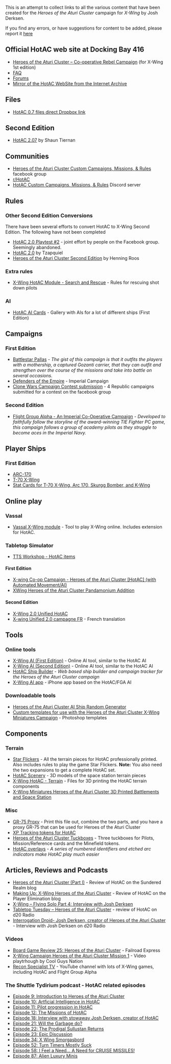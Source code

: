 This is an attempt to collect links to all the various content that have been created for the _Heroes of the Aturi Cluster_ campaign for _X-Wing_ by Josh Derksen.

If you find any errors, or have suggestions for content to be added, please report it [here](https://github.com/rune-b/hotac-index/issues)

## Official HotAC web site at Docking Bay 416

- [Heroes of the Aturi Cluster – Co-operative Rebel Campaign](http://dockingbay416.com/campaign/) (for X-Wing 1st edition)
- [FAQ](http://dockingbay416.com/campaign/faq/)
- [Forums](http://dockingbay416.com/forums/forum/heroes-of-the-aturi-cluster/)
- [Mirror of the HotAC WebSite from the Internet Archive](https://web.archive.org/web/20191025143722/https://dockingbay416.com/campaign/)

## Files

- [HotAC 0.7 files direct Dropbox link](https://www.dropbox.com/sh/idahlgp7j63b5rn/AADvW3D4JMnZ_IL2orWza1J1a)

## Second Edition

- [HotAC 2.07](https://drive.google.com/drive/u/0/folders/1FuTxsSqbqqsiPm7Ayo5aX2daVloQ3RhM?fbclid=IwAR22CYL929KHvZCWoAkgB3-Nq9e3U7E2memoY6HqlAA0c2jSLgOWQpSFdDY) by Shaun Tiernan

## Communities

- <span class='fb'/>[Heroes of the Aturi Cluster Custom Campaigns, Missions, & Rules](https://www.facebook.com/groups/872507722883025/) facebook group
- [r/HotAC](https://www.reddit.com/r/HotAC/)
- [HotAC Custom Campaigns, Missions, & Rules](https://discord.com/invite/GSXndQr) Discord server

## Rules

### Other Second Edition Conversions

There have been several efforts to convert HotAC to X-Wing Second Edition. The following have not been completed

- [HotAC 2.0 Playtest #2](https://www.facebook.com/groups/872507722883025/permalink/1398625470271245/) - joint effort by people on the Facebook group. Seemingly abandoned.
- [HotAC 2.0](https://www.reddit.com/r/HotAC/comments/ct1c2b/hotac_20/) by Tzapquiel
- [Heroes of the Aturi Cluster Second Edition](https://github.com/Hinny/HotAC-2nd-edition) by Henning Roos

### Extra rules

- [X-Wing HotAC Module - Search and Rescue](https://www.thingiverse.com/thing:2899013) - Rules for rescuing shot down pilots

### AI

- [HotAC AI Cards](https://imgur.com/gallery/Amdm8) - Gallery with AIs for a lot of different ships (First Edition)

## Campaigns

### First Edition

- [Battlestar Pallas](https://boardgamegeek.com/filepage/132284/battlestar-pallas-heroes-aturi-cluster-campaign) - _The gist of this campaign is that it outfits the players with a mothership, a captured Gozanti carrier, that they can outfit and strengthen over the course of the missions and take into battle on several occasions._
- [Defenders of the Empire](https://boardgamegeek.com/filepage/135532/defenders-empire) - Imperial Campaign
- [Clone Wars Campaign Contest submission](https://www.dropbox.com/sh/lrdbt7h71kk31mp/AACIdCiTxdb-D2rrcCpeZim0a) - 4 Republic campaigns submitted for a contest on the facebook group

### Second Edition

- [Flight Group Alpha - An Imperial Co-Operative Campaign](https://boardgamegeek.com/filepage/161035/flight-group-alpha-imperial-co-operative-campaign) - _Developed to faithfully follow the storyline of the award-winning TIE Fighter PC game, this campaign follows a group of academy pilots as they struggle to become aces in the Imperial Navy._

## Player Ships

### First Edition

- [ARC-170](https://boardgamegeek.com/filepage/147747/hotac-arc-170)
- [T-70 X-Wing](https://boardgamegeek.com/filepage/131472/t70-x-wing-heroes-aturi-cluster-player-card)
- [Stat Cards for T-70 X-Wing, Arc 170, Skurgg Bomber, and K-Wing](https://boardgamegeek.com/filepage/166190/heroes-aturi-cluster-stat-cards-t-70-x-wing-arc-17)

## Online play

### Vassal

- [Vassal X-Wing module](http://www.vassalengine.org/wiki/Module:Star_Wars:_X-Wing_Miniatures_Game) - Tool to play X-Wing online. Includes extension for HotAC.

### Tabletop Simulator

- [TTS Workshop - HotAC items](https://steamcommunity.com/workshop/browse/?appid=286160&searchtext=hotac)

#### First Edition

- [X-wing Co-op Campaign - Heroes of the Aturi Cluster [HotAC] (with Automated Movement/AI)](https://steamcommunity.com/sharedfiles/filedetails/?id=672533004)
- [XWing Heroes of the Aturi Cluster Pandamonium Addition](https://steamcommunity.com/sharedfiles/filedetails/?id=1283284830)

#### Second Edition

- [X-Wing 2.0 Unified HotAC](https://steamcommunity.com/sharedfiles/filedetails/?id=2059870782)
- [X-wing Unified 2.0 campagne FR](https://steamcommunity.com/sharedfiles/filedetails/?id=2087073289) - French translation

## Tools

### Online tools

- [X-Wing AI (First Edition)](http://x-wing-ai.com/index.htm) - Online AI tool, similar to the HotAC AI
- [X-Wing AI (Second Edition)](http://x-wing-ai.com/index2.htm) - Online AI tool, similar to the HotAC AI
- [HotAC Ship Builder](https://hotac-ship-builder.netlify.com/) - _Web based ship builder and campaign tracker for the Heroes of the Aturi Cluster campaign_
- [X-Wing AI app](https://xwing.app) - iPhone app based on the HotAC/FGA AI

### Downloadable tools

- [Heroes of the Aturi Cluster AI Ship Random Generator](https://boardgamegeek.com/filepage/126554/x-wing-heroes-aturi-cluster-ai-ship-random-generat)
- [Custom templates for use with the Heroes of the Aturi Cluster X-Wing Miniatures Campaign](http://xwing.dyersdesign.com/wp/hotac/) - Photoshop templates

## Components

### Terrain

- [Star Flickers](https://www.thegamecrafter.com/games/star-flickers) - All the terrain pieces for HotAC professionally printed. Also includes rules to play the game Star Flickers. **Note:** You also need the two expansions to get a complete HotAC set.
- [HotAC Scenery](https://combatzone-scenery.co.uk/Land/Space/HotAC-Scenery) - 3D models of the space station terrain pieces
- [X-Wing HotAC - Terrain](https://www.thingiverse.com/thing:1757441) - Files for 3D printing the HotAC terrain components
- [X-Wing Miniatures Heroes of the Aturi Cluster 3D Printed Battlements and Space Station](https://www.etsy.com/listing/496509592/x-wing-miniatures-heroes-of-the-aturi)

### Misc

- [GR-75 Proxy](https://boardgamegeek.com/filepage/164000/gr-75-proxy-heroes) - Print this file out, combine the two parts, and you have a proxy GR-75 that can be used for Heroes of the Aturi Cluster
- [XP Tracking tokens for HotAC](https://boardgamegeek.com/filepage/150838/xp-tracking-tokens-hotac)
- [Heroes of the Aturi Cluster Tuckboxes](https://boardgamegeek.com/filepage/126726/heroes-aturi-cluster-tuckboxes-v1) - Three tuckboxes for Pilots, Mission/Reference cards and the Minefield tokens.
- [HotAC overlays](https://www.etsy.com/no-en/listing/483874759/hotac-overlays-10-for-use-with-x-wing) - _A series of numbered identifiers and etched arc indicators make HotAC play much easier_

## Articles, Reviews and Podcasts

- [Heroes of the Aturi Cluster (Part I)](https://www.sunderedrealm.com/index.php/2018/09/12/heroes-of-the-aturi-cluster-part-i/) - Review of HotAC on the Sundered Realm blog
- [Making Up: X-Wing Heroes of the Aturi Cluster](https://playerelimination.com/2018/07/02/making-up-x-wing-heroes-of-the-aturi/) - Review of HotAC on the Player Elimination blog
- [X-Wing – Flying Solo Part 4: Interview with Josh Derksen](https://www.goonhammer.com/x-wing-flying-solo-part-4-interview-with-josh-derksen/)
- [Tabletop Tuesday – Heroes of the Aturi Cluster](http://www.d20radio.com/main/tabletop-tuesday-heroes-of-the-aturi-cluster/) - review of HotAC on d20 Radio
- [Interrogation Droid- Josh Derksen, creator of Heroes of the Aturi Cluster](http://www.d20radio.com/main/interrogation-droid-josh-derksen-creator-of-heroes-of-the-aturi-cluster/) - Interview with Josh Derksen on d20 Radio

### Videos

- [Board Game Review 25: Heroes of the Aturi Cluster](https://www.youtube.com/watch?v=PXix94PQXdM) - Failroad Express
- [X-Wing Campaign Heroes of the Aturi Cluster Mission 1](https://www.youtube.com/watch?v=jSwgmLfUPC8) - Video playtrhough by Cool Guys Nation
- [Recon Specialist TV](https://www.youtube.com/c/ReconSpecialistTV/playlists) - YouTube channel with lots of X-Wing games, including HotAC and Flight Group Alpha

### The Shuttle Tydirium podcast - HotAC related episodes

- [Episode 9: Introduction to Heroes of the Aturi Cluster](https://shuttletydirium.podbean.com/e/episode-9-introduction-to-heroes-of-the-aturi-cluster/)
- [Episode 10: Artficial Intelligence in HotAC](https://shuttletydirium.podbean.com/e/episode-10-artficial-intelligence-in-hotac/)
- [Episode 11: Pilot progression in HotAC](https://shuttletydirium.podbean.com/e/episode-11-pilot-progression-in-hotac/)
- [Episode 12: The Missions of HotAC](https://shuttletydirium.podbean.com/e/episode-12-the-missions-of-hotac/)
- [Episode 18: Interview with stowaway Josh Derksen, creator of HotAC](https://shuttletydirium.podbean.com/e/episode-18-interview-with-stowaway-josh-derkin-creator-of-hotac/)
- [Episode 21: Will the Garbage do?](https://shuttletydirium.podbean.com/e/episode-21-will-the-garbage-do/)
- [Episode 22: The Prodigal Sullustan Returns](https://shuttletydirium.podbean.com/e/episode-22-the-prodigal-sullustan-returns/)
- [Episode 23: Epic Discussion](https://shuttletydirium.podbean.com/e/episode-23-epic-discussion/)
- [Episode 34: X Wing Smorgasbord](https://shuttletydirium.podbean.com/e/episode-34-x-wing-smorgasbord/)
- [Episode 52: Turn Timers Mostly Suck](https://shuttletydirium.podbean.com/e/episode-52-turn-timers-mostly-suck/)
- [Episode 58: I Feel a Need… A Need for CRUISE MISSILES!](https://shuttletydirium.podbean.com/e/episode-58-i-feel-a-need-a-need-for-cruise-missiles/)
- [Episode 87: Alien Luxury Minis](https://shuttletydirium.podbean.com/e/episode-87-alien-luxury-minis/)
